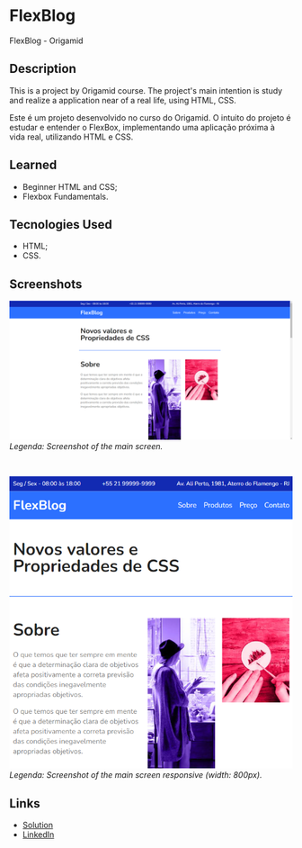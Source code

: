# FlexBlog

FlexBlog - Origamid

## Description

This is a project by Origamid course. The project's main intention is study and realize a application near of a real life, using HTML, CSS.

Este é um projeto desenvolvido no curso do Origamid. O intuito do projeto é estudar e entender o FlexBox, implementando uma aplicação próxima à vida real, utilizando HTML e CSS.

## Learned

- Beginner HTML and CSS;
- Flexbox Fundamentals.

## Tecnologies Used

- HTML;
- CSS.

## Screenshots

![Screenshot of the main screen](./img/screenshots/image.png)<br>
_Legenda: Screenshot of the main screen._

<br>

![Screenshot of the main screen responsive (width: 800px)](./img/screenshots/image-800.png)<br>
_Legenda: Screenshot of the main screen responsive (width: 800px)._

## Links

- [Solution](https://viniciussnitram.github.io/flexblog/)
- [LinkedIn](https://www.linkedin.com/in/viniciussmartins/)
